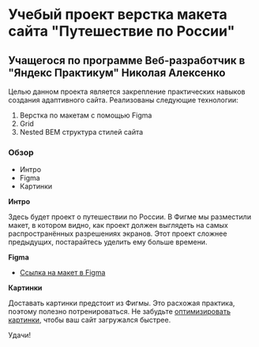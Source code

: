 # Учебый проект верстка макета сайта "Путешествие по России"
## Учащегося по программе Веб-разработчик в "Яндекс Практикум" Николая Алексенко

Целью данном проекта является закрепление практических навыков создания адаптивного сайта. 
Реализованы следующие технологии:
1. Верстка по макетам с помощью Figma
2. Grid
3. Nested BEM структура стилей сайта


### Обзор
* Интро
* Figma
* Картинки

**Интро**

Здесь будет проект о путешествии по России.
В Фигме мы разместили макет, в котором видно, как проект должен выглядеть на самых распространённых разрешениях экранов.
Этот проект сложнее предыдущих, постарайтесь уделить ему больше времени.

**Figma**

* [Ссылка на макет в Figma](https://www.figma.com/file/5S2WSbEFL6awjVWJ0NWL8Q/Sprint-3_-Russia-_-desktop-mobile?node-id=28503%3A0)

**Картинки**

Доставать картинки предстоит из Фигмы. Это расхожая практика, поэтому полезно потренироваться.
Не забудьте [оптимизировать картинки](https://tinypng.com/), чтобы ваш сайт загружался быстрее.

Удачи!
